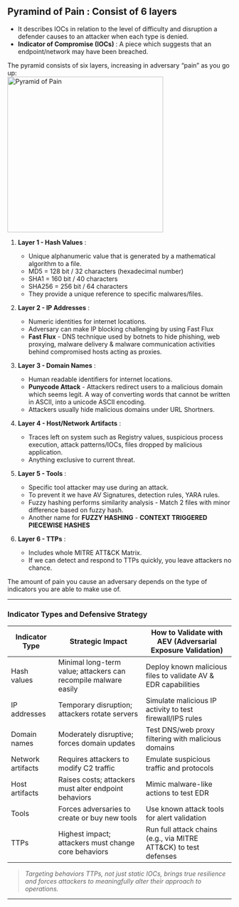 ## Pyramind of Pain : Consist of 6 layers

- It describes IOCs in relation to the level of difficulty and disruption a defender causes to an attacker when each type is denied. <br/>
- **Indicator of Compromise (IOCs)** : A piece which suggests that an endpoint/network may have been breached.<br/>

The pyramid consists of six layers, increasing in adversary “pain” as you go up: <br>
<img src="https://www.attackiq.com/wp-content/uploads/2019/06/blog-pyramid-pain-01.jpg" alt="Pyramid of Pain" width="350"/>

1. **Layer 1 - Hash Values** :
   - Unique alphanumeric value that is generated by a mathematical algorithm to a file.
   - MD5 = 128 bit / 32 characters (hexadecimal number)
   - SHA1 = 160 bit / 40 characters
   - SHA256 = 256 bit / 64 characters
   - They provide a unique reference to specific malwares/files.

2. **Layer 2 - IP Addresses** :
   - Numeric identities for internet locations.
   - Adversary can make IP blocking challenging by using Fast Flux
   - **Fast Flux** - DNS technique used by botnets to hide phishing, web proxying, malware delivery & malware communication activities behind compromised hosts acting as proxies.

3. **Layer 3 - Domain Names** :
   - Human readable identifiers for internet locations.
   - **Punycode Attack** - Attackers redirect users to a malicious domain which seems legit. A way of converting words that cannot be written in ASCII, into a unicode ASCII encoding.
   - Attackers usually hide malicious domains under URL Shortners.

4. **Layer 4 - Host/Network Artifacts** :
   - Traces left on system such as Registry values, suspicious process execution, attack patterns/IOCs, files dropped by malicious application.
   - Anything exclusive to current threat.

5. **Layer 5 - Tools** :
   - Specific tool attacker may use during an attack.
   - To prevent it we have AV Signatures, detection rules, YARA rules.
   - Fuzzy hashing performs similarity analysis - Match 2 files with minor difference based on fuzzy hash.
   - Another name for **FUZZY HASHING** - **CONTEXT TRIGGERED PIECEWISE HASHES**

6. **Layer 6 - TTPs** :
   - Includes whole MITRE ATT&CK Matrix.
   - If we can detect and respond to TTPs quickly, you leave attackers no chance.

The amount of pain you cause an adversary depends on the type of indicators you are able to make use of.

---

### Indicator Types and Defensive Strategy

| Indicator Type  | Strategic Impact | How to Validate with AEV (Adversarial Exposure Validation) |
|-----------------|-----------------|--------------------------|
| Hash values     | Minimal long-term value; attackers can recompile malware easily | Deploy known malicious files to validate AV & EDR capabilities |
| IP addresses    | Temporary disruption; attackers rotate servers | Simulate malicious IP activity to test firewall/IPS rules |
| Domain names    | Moderately disruptive; forces domain updates | Test DNS/web proxy filtering with malicious domains |
| Network artifacts | Requires attackers to modify C2 traffic | Emulate suspicious traffic and protocols |
| Host artifacts  | Raises costs; attackers must alter endpoint behaviors | Mimic malware-like actions to test EDR |
| Tools           | Forces adversaries to create or buy new tools | Use known attack tools for alert validation |
| TTPs            | Highest impact; attackers must change core behaviors | Run full attack chains (e.g., via MITRE ATT&CK) to test defenses |

> *Targeting behaviors TTPs, not just static IOCs, brings true resilience and forces attackers to meaningfully alter their approach to operations.*

---
